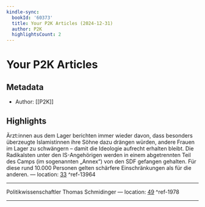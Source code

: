 ```yaml
---
kindle-sync:
  bookId: '60373'
  title: Your P2K Articles (2024-12-31)
  author: P2K
  highlightsCount: 2
---
```

# Your P2K Articles
## Metadata
* Author: [[P2K]]

## Highlights
Ärzt:innen aus dem Lager berichten immer wieder davon, dass besonders überzeugte Islamistinnen ihre Söhne dazu drängen würden, andere Frauen im Lager zu schwängern – damit die Ideologie aufrecht erhalten bleibt. Die Radikalsten unter den IS-Angehörigen werden in einem abgetrennten Teil des Camps (im sogenannten „Annex“) von den SDF gefangen gehalten. Für diese rund 10.000 Personen gelten schärfere Einschränkungen als für die anderen. — location: [33]() ^ref-13964

---
Politikwissenschaftler Thomas Schmidinger — location: [49]() ^ref-1978

---
